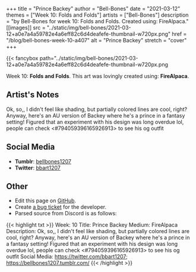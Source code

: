 +++
title =       "Prince Backey"
author =      "Bell-Bones"
date =        "2021-03-12"
themes =      ["Week 10: Folds and Folds"]
artists =     ["Bell-Bones"]
description = "by Bell-Bones for week 10: Folds and Folds. Created using: FireAlpaca."
[[images]]
              src = "../static/img/bell-bones/2021-03-12+a0e7a4a59782e4a6eff82c6d4deafefe-thumbnail-w720px.png"
              href = "/blog/bell-bones-week-10-a407"
              alt = "Prince Backey"
              stretch = "cover"
+++


{{< fancybox path="../static/img/bell-bones/2021-03-12+a0e7a4a59782e4a6eff82c6d4deafefe-thumbnail-w720px.png

Week 10: **Folds and Folds**. This art was lovingly created using: **FireAlpaca**.

## Artist's Notes

Ok, so,, I didn't feel like shading, but partially colored lines are cool, right? Anyway, here's an AU version of Backey where he's a prince in a fantasy setting! Figured that an experiment with his design was long overdue lol, people can check <#794059396165926913> to see his og outfit

## Social Media

- **Tumblr**: <a href='https://bellbones1207.tumblr.com' target='_blank'>bellbones1207</a>
- **Twitter**: <a href='https://twitter.com/bbart1207' target='_blank'>bbart1207</a>

## Other

- Edit this page on [GitHub](https://github.com/teaminkling/web-refresh/edit/main/content/blog/bell-bones-week-10-a407.md).
- Create [a bug ticket](https://github.com/teaminkling/web-refresh/issues/new?assignees=&labels=bug&template=problem-report.md&title=) for the developer.
- Parsed source from Discord is as follows:

{{< highlight txt >}}
Week: 10
Title: Prince Backey
Medium: FireAlpaca
Description: Ok, so,, I didn't feel like shading, but partially colored lines are cool, right? Anyway, here's an AU version of Backey where he's a prince in a fantasy setting! Figured that an experiment with his design was long overdue lol, people can check <#794059396165926913> to see his og outfit 
Social Media: https://twitter.com/bbart1207; https://bellbones1207.tumblr.com/
{{< /highlight >}}